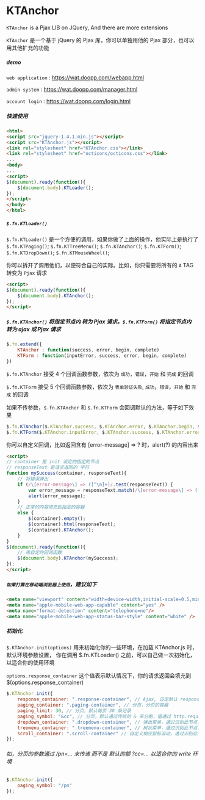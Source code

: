# KTAnchor

`KTAnchor` is a Pjax LIB on JQuery, And there are more extensions

`KTAnchor` 是一个基于 jQuery 的 Pjax 库，你可以单独用他的 Pjax 部分，也可以用其他扩充的功能

##### demo

`web application` : https://wat.doopp.com/webapp.html

`admin system` : https://wat.doopp.com/manager.html

`account login` : https://wat.doopp.com/login.html

##### 快速使用
``` html
<html>
<script src="jquery-1.4.1.min.js"></script>
<script src="KTAnchor.js"></script>
<link rel="stylesheet" href="KTAnchor.css"></link>
<link rel="stylesheet" href="octicons/octicons.css"></link>
...
<body>
...
<script>
$(document).ready(function(){
	$(document.body).KTLoader();
});
</script>
</body>
</html>
```

##### `$.fn.KTLoader()` 

`$.fn.KTLoader()` 是一个方便的调用，如果你做了上面的操作，他实际上是执行了
`$.fn.KTPaging()`; `$.fn.KTTreeMenu()`; `$.fn.KTAnchor()`; `$.fn.KTForm()`; `$.fn.KTDropDown()`; `$.fn.KTMouseWheel()`;

你可以拆开了调用他们，以便符合自己的实际。比如，你只需要将所有的 `A` TAG 转变为 `Pjax` 请求

``` html
<script>
$(document).ready(function(){
	$(document.body).KTAnchor();
});
</script>
```

##### `$.fn.KTAnchor()` 将指定节点内 <a> 转为 Pjax 请求。`$.fn.KTForm()` 将指定节点内 <form> 转为 ajax  或 Pjax 请求
``` javascript
$.fn.extend({
	KTAnchor : function(success, error, begin, complete)
	KTForm : function(inputError, success, error, begin, complete)
})
```

`$.fn.KTAnchor` 接受 4 个回调函数参数，依次为 `成功`，`错误`，`开始` 和 `完成` 的回调

`$.fn.KTForm` 接受 5 个回调函数参数，依次为 `表单验证失败`, `成功`，`错误`，`开始` 和 `完成` 的回调

如果不传参数，`$.fn.KTAnchor` 和 `$.fn.KTForm` 会回调默认的方法，等于如下效果

``` javascript
$.fn.KTAnchor($.KTAnchor.success, $.KTAnchor.error, $.KTAnchor.begin, $.KTAnchor.complete)
$.fn.KTForm($.KTAnchor.inputError, $.KTAnchor.success, $.KTAnchor.error, $.KTAnchor.begin, $.KTAnchor.complete)
```

你可以自定义回调，比如返回含有 [error-message] => ? 时，alert(?) 的内容出来

``` html
<script>
// container 是 init 设定的指定的节点
// responseText 是请求返回的 字符
function mySuccess(container, responseText){
	// 将错误弹出
	if (/\[error-message\] => ([^\n]+)/.test(responseText)) {
		var error_message = responseText.match(/\[error-message\] => ([^\n]+)/);
		alert(error_message);
	}
	// 正常的内容填充到指定的容器
	else {
		$(container).empty();
		$(container).html(responseText);
		$(container).KTAnchor();
	}
}
$(document).ready(function(){
	// 用自定的回调函数
	$(document.body).KTAnchor(mySuccess);
});
</script>
```


##### `如果打算在移动端浏览器上使用`，建议如下

```html
<meta name="viewport" content="width=device-width,initial-scale=0.5,minimum-scale=0.5,maximum-scale=0.5,user-scalable=no"/>
<meta name="apple-mobile-web-app-capable" content="yes" />
<meta name="format-detection" content="telephone=no"/>
<meta name="apple-mobile-web-app-status-bar-style" content="white" />
```

##### 初始化

`$.KTAnchor.init(options)` 用来初始化你的一些环境，在加载 KTAnchor.js 时，默认环境参数设置，
你在调用 $.fn.KTLoader() 之前，可以自己做一次初始化，以适合你的使用环境

`options.response_container` 这个值表示默认情况下，你的请求返回会填充到 $(options.response_container)

``` javascript
$.KTAnchor.init({
	response_container: ".response-container", // Ajax, 设定默认 response 填充的区域
	paging_container: ".paging-container", // 分页，分页的容器
	paging_limit: 30, // 分页，默认每页 30 条记录
	paging_symbol: "&cc", // 分页，默认通过传统的 & 来分割，值通过 http.request.GET.cc 来传递
	dropdown_container: ".dropdown-container", // 弹出菜单，通过识别此节点，来绑定 下拉菜单的 事件
	treemenu_container: ".treemenu-container", // 树状菜单，通过识别此节点，来绑定 树状菜单 点击事件
	scroll_container: ".scroll-container" // 自定义相应鼠标滚动，通过识别此节点，来绑定
});
```

###### 如，分页的参数通过 /pn=... 来传递 而不是 默认的额 ?cc=... 以适合你的 write 环境

``` javascript
$.KTAnchor.init({
	paging_symbol: "/pn"
});
```
